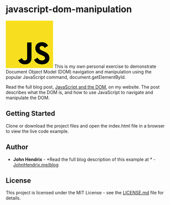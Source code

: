 # javascript-dom-manipulation

![JavaScript](/docs/javascript-150x150.jpg) This is my own personal exercise to demonstrate Document Object Model (DOM) navigation and manipulation using the popular JavaScript command, document.getElementById. 

 Read the full blog post, [JavaScript and the DOM](https://www.johnhendrix.me/javascript-and-the-dom/), on my website.  The post describes what the DOM is, and how to use JavaScript to navigate and manipulate the DOM.

## Getting Started

Clone or download the project files and open the index.html file in a browser to view the live code example.

## Author

* **John Hendrix** - *Read the full blog description of this example at * - [JohnHendrix.me/blog](https://www.johnhendrix.me/javascript-and-the-dom/)


## License

This project is licensed under the MIT License - see the [LICENSE.md](LICENSE.md) file for details.


